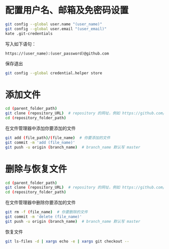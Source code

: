 # 配置用户名、邮箱及免密码设置
```bash
git config --global user.name "(user_name)"
git config --global user.email "(user_email)"       
kate .git-credentials
```
写入如下语句：

    https://(user_name):(user_password)@github.com

保存退出
```bash
git config --global credential.helper store
```

# 添加文件
```bash
cd (parent_folder_path)
git clone (repository_URL)  # repository 的网址，例如 https://github.com/1900011604/(my_repository).git
cd (repository_folder_path)
```
在文件管理器中添加你要添加的文件
```bash
git add (file_path)/(file_name)  # 你要添加的文件
git commit -m 'add (file_name)'
git push -u origin (branch_name)  # branch_name 默认写 master
```

# 删除与恢复文件
```bash
cd (parent_folder_path)
git clone (repository_URL)  # repository 的网址，例如 https://github.com/1900011604/(my_repository).git
cd (repository_folder_path)
```
在文件管理器中删除你要添加的文件
```bash
git rm -f (file_name)  # 你要删除的文件
git commit -m 'delete (file_name)'
git push -u origin (branch_name)  # branch_name 默认写 master
```
恢复文件
```bash
git ls-files -d | xargs echo -e | xargs git checkout --
```
